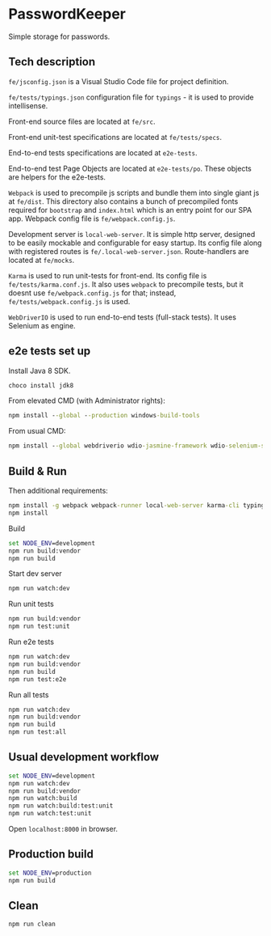 # PasswordKeeper

Simple storage for passwords.

## Tech description

`fe/jsconfig.json` is a Visual Studio Code file for project definition.

`fe/tests/typings.json` configuration file for `typings` - it is used to provide intellisense.

Front-end source files are located at `fe/src`.

Front-end unit-test specifications are located at `fe/tests/specs`.

End-to-end tests specifications are located at `e2e-tests`.

End-to-end test Page Objects are located at `e2e-tests/po`. These objects are helpers for the e2e-tests.

`Webpack` is used to precompile js scripts and bundle them into single giant js at `fe/dist`. This directory also contains a bunch of precompiled fonts required for `bootstrap` and `index.html` which is an entry point for our SPA app. Webpack config file is `fe/webpack.config.js`.

Development server is `local-web-server`. It is simple http server, designed to be easily mockable and configurable for easy startup. Its config file along with registered routes is `fe/.local-web-server.json`. Route-handlers are located at `fe/mocks`.

`Karma` is used to run unit-tests for front-end. Its config file is `fe/tests/karma.conf.js`. It also uses `webpack` to precompile tests, but it doesnt use `fe/webpack.config.js` for that; instead, `fe/tests/webpack.config.js` is used.

`WebDriverIO` is used to run end-to-end tests (full-stack tests). It uses Selenium as engine.

## e2e tests set up

Install Java 8 SDK.

```bat
choco install jdk8
```

From elevated CMD (with Administrator rights):

```bat
npm install --global --production windows-build-tools
```

From usual CMD:

```bat
npm install --global webdriverio wdio-jasmine-framework wdio-selenium-standalone-service
```

## Build & Run

Then additional requirements:

```bat
npm install -g webpack webpack-runner local-web-server karma-cli typings
npm install
```

Build

```bat
set NODE_ENV=development
npm run build:vendor
npm run build
```

Start dev server

```bat
npm run watch:dev
```

Run unit tests

```bat
npm run build:vendor
npm run test:unit
```

Run e2e tests

```bat
npm run watch:dev
npm run build:vendor
npm run build
npm run test:e2e
```

Run all tests

```bat
npm run watch:dev
npm run build:vendor
npm run build
npm run test:all
```

## Usual development workflow

```bat
set NODE_ENV=development
npm run watch:dev
npm run build:vendor
npm run watch:build
npm run watch:build:test:unit
npm run watch:test:unit
```

Open `localhost:8000` in browser.

## Production build

```bat
set NODE_ENV=production
npm run build
```

## Clean

```bat
npm run clean
```